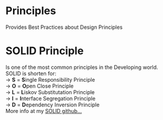 # Principles
Provides Best Practices about Design Principles


# SOLID Principle
Is one of the most common principles in the Developing world. \
SOLID is shorten for:\
-> **S** =  **S**ingle Responsibility Principle\
-> **O** =  **O**pen Close Principle\
-> **L** =  **L**iskov Substitutation Principle\
-> **I** =  **I**nterface Segregation Principle\
-> **D** =  **D**ependency Inversion Principle \
More info at my [SOLID github...](https://github.com/PrivateDynamicVoid/DesignPrinciples)
